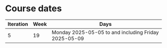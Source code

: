 # Course dates

Iteration|Week|Days
---------|----|-----------------------------------------------------
5        |19  |Monday 2025-05-05 to and including Friday 2025-05-09
